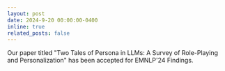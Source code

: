 ```yaml
---
layout: post
date: 2024-9-20 00:00:00-0400
inline: true
related_posts: false
---
```


Our paper titled "Two Tales of Persona in LLMs: A Survey of Role-Playing and Personalization" has been accepted for EMNLP'24 Findings.
